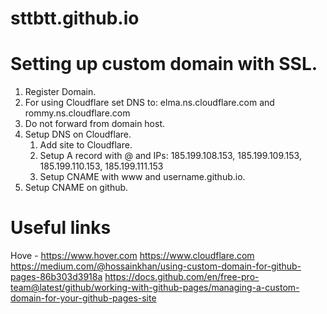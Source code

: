 # sttbtt.github.io

# Setting up custom domain with SSL.
1. Register Domain.
2. For using Cloudflare set DNS to: elma.ns.cloudflare.com and rommy.ns.cloudflare.com
3. Do not forward from domain host.
4. Setup DNS on Cloudflare.
    1. Add site to Cloudflare.
    2. Setup A record with @ and IPs: 185.199.108.153, 185.199.109.153, 185.199.110.153, 185.199.111.153
    3. Setup CNAME with www and username.github.io.
5. Setup CNAME on github.

# Useful links
Hove - https://www.hover.com
https://www.cloudflare.com
https://medium.com/@hossainkhan/using-custom-domain-for-github-pages-86b303d3918a
https://docs.github.com/en/free-pro-team@latest/github/working-with-github-pages/managing-a-custom-domain-for-your-github-pages-site
